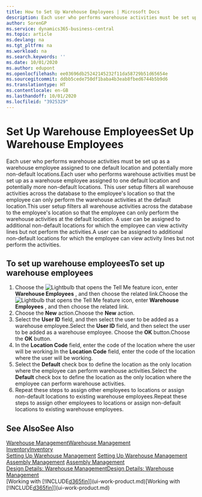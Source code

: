 ```yaml
---
title: How to Set Up Warehouse Employees | Microsoft Docs
description: Each user who performs warehouse activities must be set up as a warehouse employee assigned to one default location and potentially more non-default locations.
author: SorenGP
ms.service: dynamics365-business-central
ms.topic: article
ms.devlang: na
ms.tgt_pltfrm: na
ms.workload: na
ms.search.keywords: ''
ms.date: 10/01/2020
ms.author: edupont
ms.openlocfilehash: ee03696db25242145232f11da58729b51d65654e
ms.sourcegitcommit: ddbb5cede750df1baba4b3eab8fbed6744b5b9d6
ms.translationtype: HT
ms.contentlocale: en-GB
ms.lasthandoff: 10/01/2020
ms.locfileid: "3925329"
---
```

# <a name="set-up-warehouse-employees"></a><span data-ttu-id="3ed13-103">Set Up Warehouse Employees</span><span class="sxs-lookup"><span data-stu-id="3ed13-103">Set Up Warehouse Employees</span></span>
<span data-ttu-id="3ed13-104">Each user who performs warehouse activities must be set up as a warehouse employee assigned to one default location and potentially more non-default locations.</span><span class="sxs-lookup"><span data-stu-id="3ed13-104">Each user who performs warehouse activities must be set up as a warehouse employee assigned to one default location and potentially more non-default locations.</span></span> <span data-ttu-id="3ed13-105">This user setup filters all warehouse activities across the database to the employee's location so that the employee can only perform the warehouse activities at the default location.</span><span class="sxs-lookup"><span data-stu-id="3ed13-105">This user setup filters all warehouse activities across the database to the employee's location so that the employee can only perform the warehouse activities at the default location.</span></span> <span data-ttu-id="3ed13-106">A user can be assigned to additional non-default locations for which the employee can view activity lines but not perform the activities.</span><span class="sxs-lookup"><span data-stu-id="3ed13-106">A user can be assigned to additional non-default locations for which the employee can view activity lines but not perform the activities.</span></span>

## <a name="to-set-up-warehouse-employees"></a><span data-ttu-id="3ed13-107">To set up warehouse employees</span><span class="sxs-lookup"><span data-stu-id="3ed13-107">To set up warehouse employees</span></span>  
1.  <span data-ttu-id="3ed13-108">Choose the ![Lightbulb that opens the Tell Me feature](media/ui-search/search_small.png "Tell me what you want to do") icon, enter **Warehouse Employees** , and then choose the related link.</span><span class="sxs-lookup"><span data-stu-id="3ed13-108">Choose the ![Lightbulb that opens the Tell Me feature](media/ui-search/search_small.png "Tell me what you want to do") icon, enter **Warehouse Employees** , and then choose the related link.</span></span>  
2. <span data-ttu-id="3ed13-109">Choose the **New** action.</span><span class="sxs-lookup"><span data-stu-id="3ed13-109">Choose the **New** action.</span></span>  
3. <span data-ttu-id="3ed13-110">Select the **User ID** field, and then select the user to be added as a warehouse employee.</span><span class="sxs-lookup"><span data-stu-id="3ed13-110">Select the **User ID** field, and then select the user to be added as a warehouse employee.</span></span> <span data-ttu-id="3ed13-111">Choose the **OK** button.</span><span class="sxs-lookup"><span data-stu-id="3ed13-111">Choose the **OK** button.</span></span>  
6.  <span data-ttu-id="3ed13-112">In the **Location Code** field, enter the code of the location where the user will be working.</span><span class="sxs-lookup"><span data-stu-id="3ed13-112">In the **Location Code** field, enter the code of the location where the user will be working.</span></span>  
7.  <span data-ttu-id="3ed13-113">Select the **Default** check box to define the location as the only location where the employee can perform warehouse activities.</span><span class="sxs-lookup"><span data-stu-id="3ed13-113">Select the **Default** check box to define the location as the only location where the employee can perform warehouse activities.</span></span>  
8.  <span data-ttu-id="3ed13-114">Repeat these steps to assign other employees to locations or assign non-default locations to existing warehouse employees.</span><span class="sxs-lookup"><span data-stu-id="3ed13-114">Repeat these steps to assign other employees to locations or assign non-default locations to existing warehouse employees.</span></span>  

## <a name="see-also"></a><span data-ttu-id="3ed13-115">See Also</span><span class="sxs-lookup"><span data-stu-id="3ed13-115">See Also</span></span>  
[<span data-ttu-id="3ed13-116">Warehouse Management</span><span class="sxs-lookup"><span data-stu-id="3ed13-116">Warehouse Management</span></span>](warehouse-manage-warehouse.md)  
[<span data-ttu-id="3ed13-117">Inventory</span><span class="sxs-lookup"><span data-stu-id="3ed13-117">Inventory</span></span>](inventory-manage-inventory.md)  
<span data-ttu-id="3ed13-118">[Setting Up Warehouse Management](warehouse-setup-warehouse.md)   </span><span class="sxs-lookup"><span data-stu-id="3ed13-118">[Setting Up Warehouse Management](warehouse-setup-warehouse.md)   </span></span>  
<span data-ttu-id="3ed13-119">[Assembly Management](assembly-assemble-items.md)  </span><span class="sxs-lookup"><span data-stu-id="3ed13-119">[Assembly Management](assembly-assemble-items.md)  </span></span>  
[<span data-ttu-id="3ed13-120">Design Details: Warehouse Management</span><span class="sxs-lookup"><span data-stu-id="3ed13-120">Design Details: Warehouse Management</span></span>](design-details-warehouse-management.md)  
<span data-ttu-id="3ed13-121">[Working with [!INCLUDE[d365fin](includes/d365fin_md.md)]](ui-work-product.md)</span><span class="sxs-lookup"><span data-stu-id="3ed13-121">[Working with [!INCLUDE[d365fin](includes/d365fin_md.md)]](ui-work-product.md)</span></span>  
